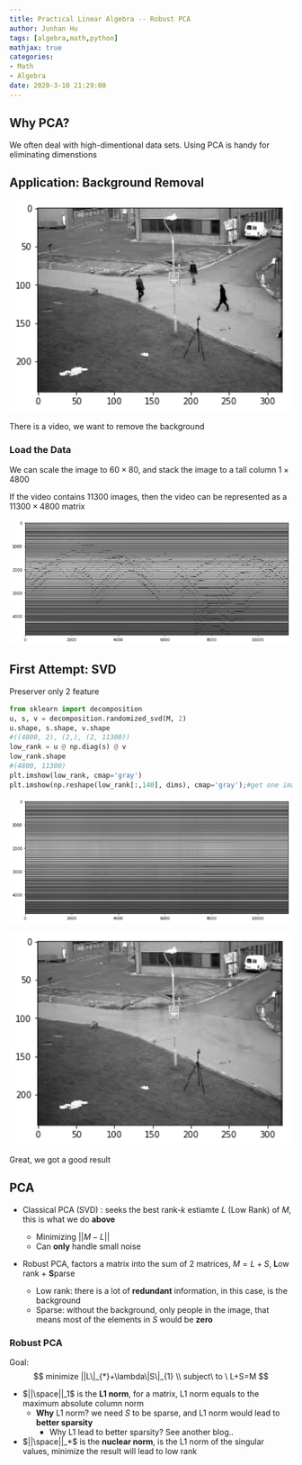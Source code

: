 ```yaml
---
title: Practical Linear Algebra -- Robust PCA
author: Junhan Hu
tags: [algebra,math,python]
mathjax: true
categories:
- Math
- Algebra
date: 2020-3-10 21:29:00 
---
```


## Why PCA?

We often deal with high-dimentional data sets. Using PCA is handy for eliminating dimenstions

## Application: Background Removal

<img src="https://raw.githubusercontent.com/hujunhan/cloudimage/master/img/20200319175701.png" alt="img" style="zoom:150%;" />

There is a video, we want to remove the background

### Load the Data

We can scale the image to $60\times 80$, and stack the image to a tall column $1\times 4800$

If the video contains $11300$ images, then the video can be represented as a $11300\times 4800$ matrix

![img](https://raw.githubusercontent.com/hujunhan/cloudimage/master/img/20200319175717.png)

## First Attempt: SVD

Preserver only 2 feature

```python
from sklearn import decomposition
u, s, v = decomposition.randomized_svd(M, 2)
u.shape, s.shape, v.shape
#((4800, 2), (2,), (2, 11300))
low_rank = u @ np.diag(s) @ v
low_rank.shape
#(4800, 11300)
plt.imshow(low_rank, cmap='gray')
plt.imshow(np.reshape(low_rank[:,140], dims), cmap='gray');#get one image from the video
```

![img](https://raw.githubusercontent.com/hujunhan/cloudimage/master/img/20200319175724.png)

<img src="https://raw.githubusercontent.com/hujunhan/cloudimage/master/img/20200319175731.png" alt="img" style="zoom:150%;" />

Great, we got a good result

## PCA

* Classical PCA (SVD) : seeks the best rank-$k$ estiamte $L$ (Low Rank) of $M$, this is what we do **above**

  * Minimizing $||M-L||$
  * Can **only** handle small noise

* Robust PCA, factors a matrix into the sum of 2 matrices, $M=L+S$, **L**ow rank + **S**parse

  * Low rank: there is a lot of **redundant** information, in this case, is the background
  * Sparse: without the background, only people in the image, that means most of the elements in $S$ would be **zero**

### Robust PCA

Goal:
$$
minimize ||L\|_{*}+\lambda\|S\|_{1} \\
subject\ to \ L+S=M
$$

* $||\space||_1$ is the **L1 norm**, for a matrix, L1 norm equals to the maximum absolute column norm
  * **Why** L1 norm? we need $S$ to be sparse, and L1 norm would lead to **better sparsity**
    * Why L1 lead to better sparsity? See another blog..
* $||\space||_*$ is the **nuclear norm**, is the L1 norm of the singular values, minimize the result will lead to low rank